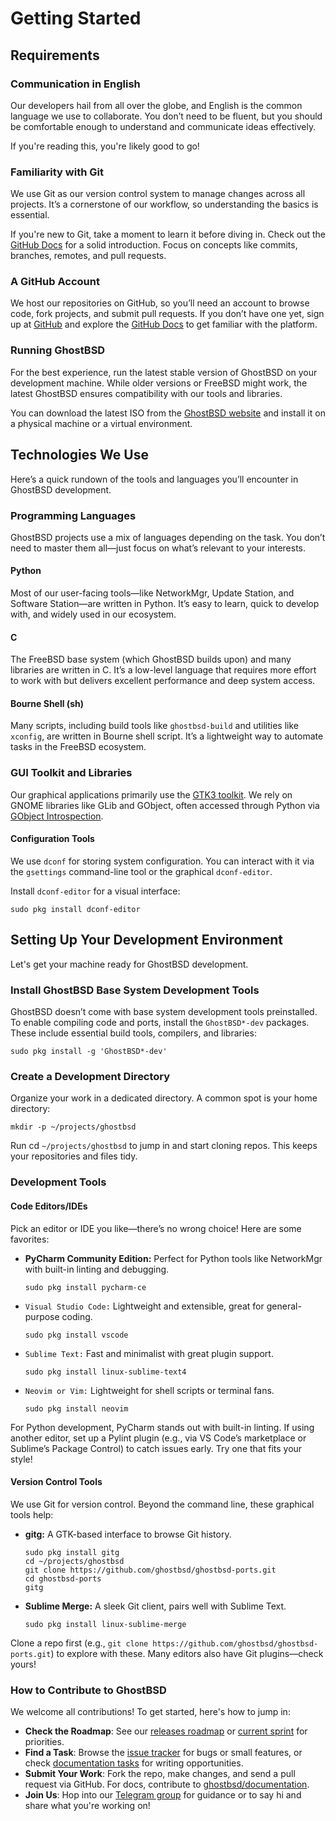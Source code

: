 Getting Started
===============

## Requirements

### Communication in English
Our developers hail from all over the globe, and English is the common language we use to collaborate. You don’t need to be fluent, but you should be comfortable enough to understand and communicate ideas effectively.

If you're reading this, you're likely good to go!

### Familiarity with Git
We use Git as our version control system to manage changes across all projects. It’s a cornerstone of our workflow, so understanding the basics is essential.

If you're new to Git, take a moment to learn it before diving in. Check out the [GitHub Docs](https://docs.github.com/en/get-started/start-your-journey) for a solid introduction. Focus on concepts like commits, branches, remotes, and pull requests.

### A GitHub Account
We host our repositories on GitHub, so you’ll need an account to browse code, fork projects, and submit pull requests. If you don’t have one yet, sign up at [GitHub](https://github.com/) and explore the [GitHub Docs](https://docs.github.com/) to get familiar with the platform.

### Running GhostBSD
For the best experience, run the latest stable version of GhostBSD on your development machine. While older versions or FreeBSD might work, the latest GhostBSD ensures compatibility with our tools and libraries.

You can download the latest ISO from the [GhostBSD website](https://www.ghostbsd.org/download) and install it on a physical machine or a virtual environment.

## Technologies We Use
Here’s a quick rundown of the tools and languages you’ll encounter in GhostBSD development.

### Programming Languages
GhostBSD projects use a mix of languages depending on the task. You don’t need to master them all—just focus on what’s relevant to your interests.

#### Python
Most of our user-facing tools—like NetworkMgr, Update Station, and Software Station—are written in Python. It’s easy to learn, quick to develop with, and widely used in our ecosystem.

#### C
The FreeBSD base system (which GhostBSD builds upon) and many libraries are written in C. It’s a low-level language that requires more effort to work with but delivers excellent performance and deep system access.

#### Bourne Shell (sh)
Many scripts, including build tools like `ghostbsd-build` and utilities like `xconfig`, are written in Bourne shell script. It’s a lightweight way to automate tasks in the FreeBSD ecosystem.

### GUI Toolkit and Libraries
Our graphical applications primarily use the [GTK3 toolkit](https://docs.gtk.org/gtk3/). We rely on GNOME libraries like GLib and GObject, often accessed through Python via [GObject Introspection](https://gi.readthedocs.io/).

#### Configuration Tools
We use `dconf` for storing system configuration. You can interact with it via the `gsettings` command-line tool or the graphical `dconf-editor`.

Install `dconf-editor` for a visual interface:

```shell
sudo pkg install dconf-editor
```

## Setting Up Your Development Environment


Let's get your machine ready for GhostBSD development.

### Install GhostBSD Base System Development Tools

GhostBSD doesn’t come with base system development tools preinstalled. To enable compiling code and ports, install the `GhostBSD*-dev` packages. These include essential build tools, compilers, and libraries:

```shell
sudo pkg install -g 'GhostBSD*-dev'
```

### Create a Development Directory
Organize your work in a dedicated directory. A common spot is your home directory:

```shell
mkdir -p ~/projects/ghostbsd
````

Run cd `~/projects/ghostbsd` to jump in and start cloning repos. This keeps your repositories and files tidy.

### Development Tools
#### Code Editors/IDEs
Pick an editor or IDE you like—there’s no wrong choice! Here are some favorites:

* **PyCharm Community Edition:** Perfect for Python tools like NetworkMgr with built-in linting and debugging.
    ```shell
    sudo pkg install pycharm-ce
    ```
* `Visual Studio Code:` Lightweight and extensible, great for general-purpose coding.
    ```shell
    sudo pkg install vscode
    ```
* `Sublime Text:` Fast and minimalist with great plugin support.
    ```shell
    sudo pkg install linux-sublime-text4
    ```
* `Neovim or Vim:` Lightweight for shell scripts or terminal fans.
    ```shell
    sudo pkg install neovim
    ```

For Python development, PyCharm stands out with built-in linting. If using another editor, set up a Pylint plugin (e.g., via VS Code’s marketplace or Sublime’s Package Control) to catch issues early. Try one that fits your style!

#### Version Control Tools
We use Git for version control. Beyond the command line, these graphical tools help:

* **gitg:** A GTK-based interface to browse Git history.
    ```shell
    sudo pkg install gitg
    cd ~/projects/ghostbsd
    git clone https://github.com/ghostbsd/ghostbsd-ports.git
    cd ghostbsd-ports
    gitg
    ```
* **Sublime Merge:** A sleek Git client, pairs well with Sublime Text.
    ```shell
    sudo pkg install linux-sublime-merge
    ```

Clone a repo first (e.g., `git clone https://github.com/ghostbsd/ghostbsd-ports.git`) to explore with these. Many editors also have Git plugins—check yours!

### How to Contribute to GhostBSD

We welcome all contributions! To get started, here's how to jump in:

-   **Check the Roadmap**: See our [releases roadmap](https://github.com/orgs/ghostbsd/projects/4) or [current sprint](https://github.com/orgs/ghostbsd/projects/4/views/22) for priorities.
-   **Find a Task**: Browse the [issue tracker](https://github.com/orgs/ghostbsd/projects/4/views/21) for bugs or small features, or check [documentation tasks](https://github.com/orgs/ghostbsd/projects/5/views/1) for writing opportunities.
-   **Submit Your Work**: Fork the repo, make changes, and send a pull request via GitHub. For docs, contribute to [ghostbsd/documentation](https://github.com/ghostbsd/documentation).
-   **Join Us**: Hop into our [Telegram group](https://t.me/ghostbsd_dev) for guidance or to say hi and share what you're working on!